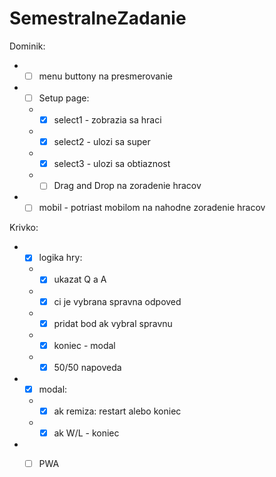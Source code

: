 # SemestralneZadanie
Dominik:
  - - [ ] menu buttony na presmerovanie
  - - [ ] Setup page:
    - - [x] select1 - zobrazia sa hraci
    - - [x] select2 - ulozi sa super
    - - [x] select3 - ulozi sa obtiaznost
    - - [ ] Drag and Drop na zoradenie hracov
  - - [ ] mobil - potriast mobilom na nahodne zoradenie hracov
  
Krivko:
  - - [X] logika hry:
    - - [x] ukazat Q a A
    - - [x] ci je vybrana spravna odpoved
    - - [x] pridat bod ak vybral spravnu
    - - [x] koniec - modal
    - - [x] 50/50 napoveda
  - - [x] modal:
    - - [x] ak remiza: restart alebo koniec
    - - [x] ak W/L - koniec
  - - [ ] PWA
    
